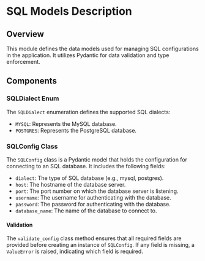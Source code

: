 # SQL Models Description

## Overview
This module defines the data models used for managing SQL configurations in the application. It utilizes Pydantic for data validation and type enforcement.

## Components

### SQLDialect Enum
The `SQLDialect` enumeration defines the supported SQL dialects:
- `MYSQL`: Represents the MySQL database.
- `POSTGRES`: Represents the PostgreSQL database.

### SQLConfig Class
The `SQLConfig` class is a Pydantic model that holds the configuration for connecting to an SQL database. It includes the following fields:
- `dialect`: The type of SQL database (e.g., mysql, postgres).
- `host`: The hostname of the database server.
- `port`: The port number on which the database server is listening.
- `username`: The username for authenticating with the database.
- `password`: The password for authenticating with the database.
- `database_name`: The name of the database to connect to.

#### Validation
The `validate_config` class method ensures that all required fields are provided before creating an instance of `SQLConfig`. If any field is missing, a `ValueError` is raised, indicating which field is required.